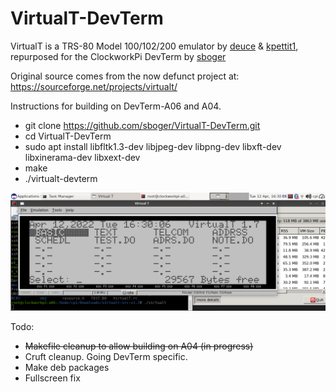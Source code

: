 # VirtualT-DevTerm
VirtualT is a TRS-80 Model 100/102/200 emulator by [deuce](https://sourceforge.net/u/deuce/profile/) & [kpettit1](https://sourceforge.net/u/kpettit1/profile/), repurposed for the ClockworkPi DevTerm by [sboger](https://github.com/sboger)

Original source comes from the now defunct project at: https://sourceforge.net/projects/virtualt/

Instructions for building on DevTerm-A06 and A04.

* git clone https://github.com/sboger/VirtualT-DevTerm.git
* cd VirtualT-DevTerm 
* sudo apt install libfltk1.3-dev libjpeg-dev libpng-dev libxft-dev libxinerama-dev libxext-dev
* make
* ./virtualt-devterm

![Screenshot](/doc/Screenshot_2022-04-12_16-30-12.png)



Todo:
* ~~Makefile cleanup to allow building on A04 (in progress)~~
* Cruft cleanup. Going DevTerm specific.
* Make deb packages
* Fullscreen fix
